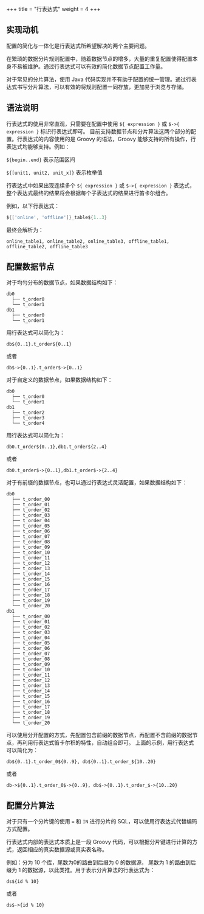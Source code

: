 +++
title = "行表达式"
weight = 4
+++

## 实现动机

配置的简化与一体化是行表达式所希望解决的两个主要问题。

在繁琐的数据分片规则配置中，随着数据节点的增多，大量的重复配置使得配置本身不易被维护。通过行表达式可以有效的简化数据节点配置工作量。

对于常见的分片算法，使用 Java 代码实现并不有助于配置的统一管理。通过行表达式书写分片算法，可以有效的将规则配置一同存放，更加易于浏览与存储。

## 语法说明

行表达式的使用非常直观，只需要在配置中使用 `${ expression }` 或 `$->{ expression }` 标识行表达式即可。
目前支持数据节点和分片算法这两个部分的配置。行表达式的内容使用的是 Groovy 的语法，Groovy 能够支持的所有操作，行表达式均能够支持。例如：

`${begin..end}` 表示范围区间

`${[unit1, unit2, unit_x]}` 表示枚举值

行表达式中如果出现连续多个 `${ expression }` 或 `$->{ expression }` 表达式，整个表达式最终的结果将会根据每个子表达式的结果进行笛卡尔组合。

例如，以下行表达式：

```groovy
${['online', 'offline']}_table${1..3}
```

最终会解析为：

```
online_table1, online_table2, online_table3, offline_table1, offline_table2, offline_table3
```

## 配置数据节点

对于均匀分布的数据节点，如果数据结构如下：

```
db0
  ├── t_order0 
  └── t_order1 
db1
  ├── t_order0 
  └── t_order1
```

用行表达式可以简化为：

```
db${0..1}.t_order${0..1}
```

或者

```
db$->{0..1}.t_order$->{0..1}
```

对于自定义的数据节点，如果数据结构如下：

```
db0
  ├── t_order0 
  └── t_order1 
db1
  ├── t_order2
  ├── t_order3
  └── t_order4
```

用行表达式可以简化为：

```
db0.t_order${0..1},db1.t_order${2..4}
```

或者

```
db0.t_order$->{0..1},db1.t_order$->{2..4}
```

对于有前缀的数据节点，也可以通过行表达式灵活配置，如果数据结构如下：

```
db0
  ├── t_order_00
  ├── t_order_01
  ├── t_order_02
  ├── t_order_03
  ├── t_order_04
  ├── t_order_05
  ├── t_order_06
  ├── t_order_07
  ├── t_order_08
  ├── t_order_09
  ├── t_order_10
  ├── t_order_11
  ├── t_order_12
  ├── t_order_13
  ├── t_order_14
  ├── t_order_15
  ├── t_order_16
  ├── t_order_17
  ├── t_order_18
  ├── t_order_19
  └── t_order_20
db1
  ├── t_order_00
  ├── t_order_01
  ├── t_order_02
  ├── t_order_03
  ├── t_order_04
  ├── t_order_05
  ├── t_order_06
  ├── t_order_07
  ├── t_order_08
  ├── t_order_09
  ├── t_order_10
  ├── t_order_11
  ├── t_order_12
  ├── t_order_13
  ├── t_order_14
  ├── t_order_15
  ├── t_order_16
  ├── t_order_17
  ├── t_order_18
  ├── t_order_19
  └── t_order_20
```

可以使用分开配置的方式，先配置包含前缀的数据节点，再配置不含前缀的数据节点，再利用行表达式笛卡尔积的特性，自动组合即可。
上面的示例，用行表达式可以简化为：

```
db${0..1}.t_order_0${0..9}, db${0..1}.t_order_${10..20}
```

或者

```
db->${0..1}.t_order_0$->{0..9}, db$->{0..1}.t_order_$->{10..20}
```

## 配置分片算法

对于只有一个分片键的使用 `=` 和 `IN` 进行分片的 SQL，可以使用行表达式代替编码方式配置。

行表达式内部的表达式本质上是一段 Groovy 代码，可以根据分片键进行计算的方式，返回相应的真实数据源或真实表名称。

例如：分为 10 个库，尾数为0的路由到后缀为 0 的数据源， 尾数为 1 的路由到后缀为 1 的数据源，以此类推。用于表示分片算法的行表达式为：

``` 
ds${id % 10}
```

或者

``` 
ds$->{id % 10}
```
